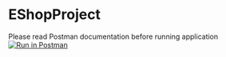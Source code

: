 
# EShopProject

Please read Postman documentation before running application
[![Run in Postman](https://run.pstmn.io/button.svg)](https://app.getpostman.com/run-collection/676906385eea201b077b?action=collection%2Fimport)
